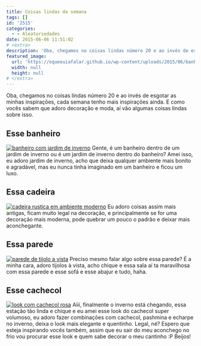 ```yaml
---
title: Coisas lindas da semana
tags: []
id: '2515'
categories:
  - - Aleatoriedades
date: 2015-06-06 11:51:02
# <extra>
description: 'Oba, chegamos no coisas lindas número 20 e ao invés de esgotar as minhas inspirações, cada semana tenho mais inspirações ainda. E como vocês sabem que adoro decoração e moda, aí vão algumas coisas lindas sobre isso. Esse banheiro Gente, é um banheiro dentro de um jardim de inverno ou é um jardim de inverno dentro do banheiro? Amei isso, eu adoro jardim de inverno, acho que deixa qualquer ambiente mais bonito e agradável, mas eu nunca tinha imaginado em um banheiro e ficou um luxo. Essa cadeira Eu adoro coisas assim mais antigas, ficam muito legal na decoração, e principalmente se for uma decoração mais moderna, pode quebrar um pouco o padrão e deixar mais aconchegante. Essa parede Preciso mesmo falar algo sobre essa parede? É a minha cara, adoro tijolos à vista, acho chique e essa sala aí &hellip;'
featured_image: 
  url: 'https://oqueeuiafalar.github.io/wp-content/uploads/2015/06/banheiro-com-jardim-de-inverno-683x1024.jpg'
  width: null
  height: null
# </extra>
---
```


Oba, chegamos no coisas lindas número 20 e ao invés de esgotar as minhas inspirações, cada semana tenho mais inspirações ainda. E como vocês sabem que adoro decoração e moda, aí vão algumas coisas lindas sobre isso.

## Esse banheiro

[![banheiro com jardim de inverno](/wp-content/uploads/2015/06/banheiro-com-jardim-de-inverno-683x1024.jpg)](/wp-content/uploads/2015/06/banheiro-com-jardim-de-inverno.jpg) Gente, é um banheiro dentro de um jardim de inverno ou é um jardim de inverno dentro do banheiro? Amei isso, eu adoro jardim de inverno, acho que deixa qualquer ambiente mais bonito e agradável, mas eu nunca tinha imaginado em um banheiro e ficou um luxo.

## Essa cadeira

[![cadeira rustica em ambiente moderno](/wp-content/uploads/2015/06/cadeira-rustica-em-ambiente-moderno-683x1024.jpg)](/wp-content/uploads/2015/06/cadeira-rustica-em-ambiente-moderno.jpg) Eu adoro coisas assim mais antigas, ficam muito legal na decoração, e principalmente se for uma decoração mais moderna, pode quebrar um pouco o padrão e deixar mais aconchegante.

## Essa parede

[![parede de tijolo a vista](/wp-content/uploads/2015/06/parede-de-tijolo-a-vista-683x1024.jpg)](/wp-content/uploads/2015/06/parede-de-tijolo-a-vista.jpg) Preciso mesmo falar algo sobre essa parede? É a minha cara, adoro tijolos à vista, acho chique e essa sala aí ta maravilhosa com essa parede e esse sofá e esse abajur e tudo, haha.

## Esse cachecol

[![look com cachecol rosa](/wp-content/uploads/2015/06/look-com-cachecol-rosa-436x1024.jpg)](/wp-content/uploads/2015/06/look-com-cachecol-rosa.jpg) Aiii, finalmente o inverno está chegando, essa estação tão linda e chique e eu amei esse look do cachecol super volumoso, eu adoro fazer combinações com cachecol, pashmina e echarpe no inverno, deixa o look mais elegante e quentinho. Legal, né? Espero que esteja inspirando vocês também, assim que eu sair do meu aconchego no frio vou procurar esse look e quem sabe decorar o meu cantinho :P Beijos!
